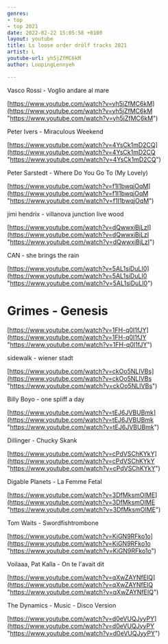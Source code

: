 ```yaml
---
genres:
- top
- top 2021
date: 2022-02-22 15:05:58 +0100
layout: youtube
title: Ls loose order drölf tracks 2021
artist: L
youtube-url: yh5jZfMC6kM
author: LoopingLennyeh

---
```

Vasco Rossi - Voglio andare al mare

[https://www.youtube.com/watch?v=yh5jZfMC6kM](https://www.youtube.com/watch?v=yh5jZfMC6kM "https://www.youtube.com/watch?v=yh5jZfMC6kM")

Peter Ivers - Miraculous Weekend

[https://www.youtube.com/watch?v=4YsCk1mD2CQ](https://www.youtube.com/watch?v=4YsCk1mD2CQ "https://www.youtube.com/watch?v=4YsCk1mD2CQ")

Peter Sarstedt - Where Do You Go To (My Lovely)

[https://www.youtube.com/watch?v=f1I1bwqjOqM](https://www.youtube.com/watch?v=f1I1bwqjOqM "https://www.youtube.com/watch?v=f1I1bwqjOqM")

jimi hendrix - villanova junction live wood

[https://www.youtube.com/watch?v=dQwwxiBjLzI](https://www.youtube.com/watch?v=dQwwxiBjLzI "https://www.youtube.com/watch?v=dQwwxiBjLzI")

CAN - she brings the rain

[https://www.youtube.com/watch?v=5AL1siDuLI0](https://www.youtube.com/watch?v=5AL1siDuLI0 "https://www.youtube.com/watch?v=5AL1siDuLI0")

# Grimes - Genesis

[https://www.youtube.com/watch?v=1FH-q0I1fJY](https://www.youtube.com/watch?v=1FH-q0I1fJY "https://www.youtube.com/watch?v=1FH-q0I1fJY")

sidewalk - wiener stadt 

[https://www.youtube.com/watch?v=ckOo5NLIVBs](https://www.youtube.com/watch?v=ckOo5NLIVBs "https://www.youtube.com/watch?v=ckOo5NLIVBs")

Billy Boyo - one spliff a day

[https://www.youtube.com/watch?v=tEJ6JVBUBmk](https://www.youtube.com/watch?v=tEJ6JVBUBmk "https://www.youtube.com/watch?v=tEJ6JVBUBmk")

Dillinger - Chucky Skank

[https://www.youtube.com/watch?v=cPdVSChKYkY](https://www.youtube.com/watch?v=cPdVSChKYkY "https://www.youtube.com/watch?v=cPdVSChKYkY")

Digable Planets - La Femme Fetal

[https://www.youtube.com/watch?v=3DfMksmOIME](https://www.youtube.com/watch?v=3DfMksmOIME "https://www.youtube.com/watch?v=3DfMksmOIME")

Tom Waits - Swordfishtrombone

[https://www.youtube.com/watch?v=KiGN9RFko1o](https://www.youtube.com/watch?v=KiGN9RFko1o "https://www.youtube.com/watch?v=KiGN9RFko1o")

Voilaaa, Pat Kalla - On te l'avait dit

[https://www.youtube.com/watch?v=qXwZAYNfEIQ](https://www.youtube.com/watch?v=qXwZAYNfEIQ "https://www.youtube.com/watch?v=qXwZAYNfEIQ")

 

The Dynamics - Music - Disco Version

[https://www.youtube.com/watch?v=d0eVUQJyyPY](https://www.youtube.com/watch?v=d0eVUQJyyPY "https://www.youtube.com/watch?v=d0eVUQJyyPY")